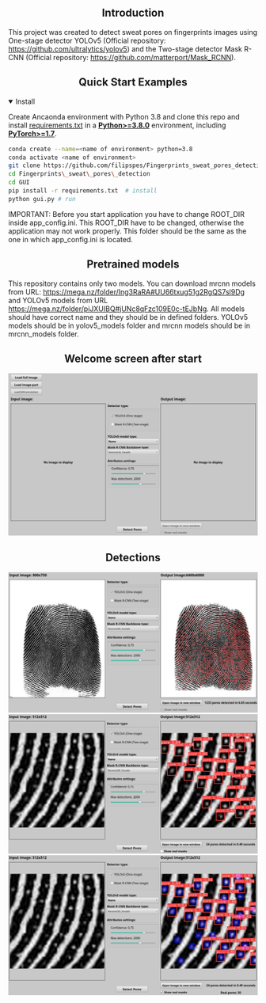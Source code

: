 ## <div align="center">Introduction</div>
This project was created to detect sweat pores on fingerprints images using One-stage detector YOLOv5 (Official repository: https://github.com/ultralytics/yolov5) and the Two-stage detector Mask R-CNN (Official repository: https://github.com/matterport/Mask_RCNN).

## <div align="center">Quick Start Examples</div>

<details open>
<summary>Install</summary>

Create Ancaonda environment with Python 3.8 and clone this repo and install [requirements.txt](https://github.com/ultralytics/yolov5/blob/master/requirements.txt) in a
[**Python>=3.8.0**](https://www.python.org/) environment, including
[**PyTorch>=1.7**](https://pytorch.org/get-started/locally/).

```bash
conda create --name=<name of environment> python=3.8
conda activate <name of environment>
git clone https://github.com/filipspes/Fingerprints_sweat_pores_detection  # clone
cd Fingerprints\_sweat\_pores\_detection
cd GUI
pip install -r requirements.txt  # install
python gui.py # run
```
IMPORTANT: Before you start application you have to change ROOT_DIR inside app_config.ini. This ROOT_DIR have to be changed, otherwise the application may not work properly. This folder should be the same as the one in which app_config.ini is located.

## <div align="center">Pretrained models</div>
This repository contains only two models. You can download mrcnn models from URL: https://mega.nz/folder/Ing3RaRA#UU66txug51g2RgQS7sl9Dg and YOLOv5 models from URL https://mega.nz/folder/piJXUIBQ#jUNc8qFzc109E0c-tEJbNg.
All models should have correct name and they should be in defined folders. YOLOv5 models should be in yolov5_models folder and mrcnn models should be in mrcnn_models folder.


## <div align="center">Welcome screen after start</div>
![Welcome screen](assets/WelcomeScreen.png)

## <div align="center">Detections</div>
![Welcome screen](assets/PoresDetectedFullImage.png)
![Welcome screen](assets/PoresDetectedImagePart.png)
![Welcome screen](assets/PoresDetectedImagePartWithMasks.png)
